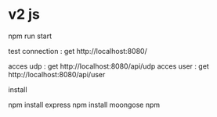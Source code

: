 # v2 js

npm run start

test connection : get http://localhost:8080/

acces udp : get http://localhost:8080/api/udp
acces user : get http://localhost:8080/api/user

install 

npm install express
npm install moongose
npm